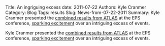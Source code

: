 Title: An ingriguing excess
date: 2011-07-22
Authors: Kyle Cranmer
Category: Blog
Tags: results
Slug: News-from-07-22-2011
Summary:  Kyle Cranmer presented the <a href="http://indico.in2p3.fr/contributionDisplay.py?sessionId=6&contribId=299&confId=5116">combined results from ATLAS</a> at the EPS conference, <a href="http://www.nytimes.com/2011/08/02/science/space/02particle.html">sparking excitement</a> over an intriguing excess of events.

 

 Kyle Cranmer presented the <a href="http://indico.in2p3.fr/contributionDisplay.py?sessionId=6&contribId=299&confId=5116">combined results from ATLAS</a> at the EPS conference, <a href="http://www.nytimes.com/2011/08/02/science/space/02particle.html">sparking excitement</a> over an intriguing excess of events.

 
